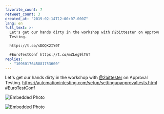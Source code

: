 ```yaml
---
favorite_count: 7
retweet_count: 3
created_at: "2019-02-14T12:00:07.000Z"
lang: en
full_text: >-
  Let's get our hands dirty in the workshop with @2bittester on Approval
  Testing.

  https://t.co/sDOQK2IY0T

  #EuroTestConf https://t.co/mZLeg9lTAT
replies:
  - "1096017645881753600"
---
```


Let's get our hands dirty in the workshop with
[@2bittester](https://twitter.com/2bittester) on Approval Testing.
<https://automationintesting.com/setup/settingupapprovaltests.html>
#EuroTestConf

<div class="gallery gallery-2">

![Embedded Photo](https://twitter-media-coderbyheart.s3.eu-north-1.amazonaws.com/1096016232657154048-DzXU7cEXQAAgTf-.jpg)

![Embedded Photo](https://twitter-media-coderbyheart.s3.eu-north-1.amazonaws.com/1096016232657154048-DzXU8YJXQAA5SFd.jpg)

</div>
